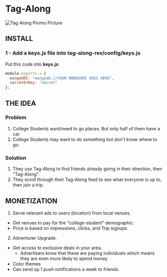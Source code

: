 # Tag-Along

![Tag Along Promo Picture](https://repository-images.githubusercontent.com/185060157/71ad8c00-c026-11e9-951d-941eec8a36b5)

## INSTALL

### 1 - Add a keys.js file into tag-along-rev/config/keys.js

Put this code into <b>keys.js</b>:

```js
module.exports = {
  mongoURI: "mongodb://YOUR MONGOURI GOES HERE",
  secretOrKey: "secret"
};
```

## THE IDEA

### Problem

1. College Students want/need to go places. But only half of them have a car.
2. College Students may want to do something but don't know where to go.

### Solution

1. They use Tag-Along to find friends already going in their direction, then "Tag-Along".
2. They scroll through their Tag-Along feed to see what everyone is up to, then join a trip.

## MONETIZATION

1. Serve relevant ads to users (location) from local venues.

- Get venues to pay for the "college-student" demographic.
- Price is based on impressions, clicks, and Trip signups

2. Adventurer Upgrade.

- Get access to exclusive deals in your area.
  - Advertisers know that these are paying individuals which means they are even more likely to spend money.
- Color themes
- Can send up 1 push notifications a week to friends.
